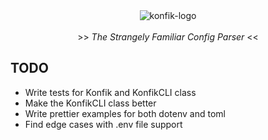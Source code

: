 <div align="center">

<img src="https://user-images.githubusercontent.com/30027932/95400681-0a8b1f00-092d-11eb-9868-dfa8ff496565.png" alt="konfik-logo">
<br><br>
>> <i>The Strangely Familiar Config Parser</i> <<

</div>


## TODO
* Write tests for Konfik and KonfikCLI class
* Make the KonfikCLI class better
* Write prettier examples for both dotenv and toml
* Find edge cases with .env file support
